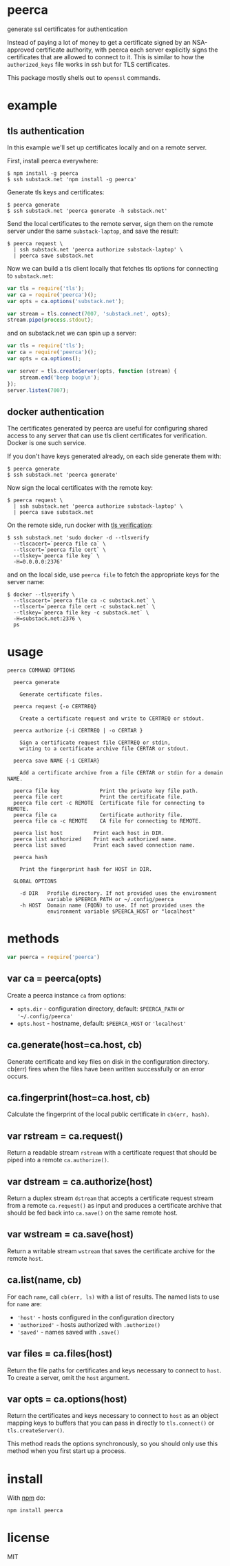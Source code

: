 # peerca

generate ssl certificates for authentication

Instead of paying a lot of money to get a certificate signed by an NSA-approved
certificate authority, with peerca each server explicitly signs the certificates
that are allowed to connect to it. This is similar to how the `authorized_keys`
file works in ssh but for TLS certificates.

This package mostly shells out to `openssl` commands.

# example

## tls authentication

In this example we'll set up certificates locally and on a remote server.

First, install peerca everywhere:

```
$ npm install -g peerca
$ ssh substack.net 'npm install -g peerca'
```

Generate tls keys and certificates:

```
$ peerca generate
$ ssh substack.net 'peerca generate -h substack.net'
```

Send the local certificates to the remote server, sign them on the remote
server under the same `substack-laptop`, and save the result:

```
$ peerca request \
  | ssh substack.net 'peerca authorize substack-laptop' \
  | peerca save substack.net
```

Now we can build a tls client locally that fetches tls options for connecting to
`substack.net`:

``` js
var tls = require('tls');
var ca = require('peerca')();
var opts = ca.options('substack.net');

var stream = tls.connect(7007, 'substack.net', opts);
stream.pipe(process.stdout);
```

and on substack.net we can spin up a server:

``` js
var tls = require('tls');
var ca = require('peerca')();
var opts = ca.options();

var server = tls.createServer(opts, function (stream) {
    stream.end('beep boop\n');
});
server.listen(7007);
```

## docker authentication

The certificates generated by peerca are useful for configuring shared access to
any server that can use tls client certificates for verification. Docker is one
such service.

If you don't have keys generated already, on each side generate them with:

```
$ peerca generate
$ ssh substack.net 'peerca generate'
```

Now sign the local certificates with the remote key:

```
$ peerca request \
  | ssh substack.net 'peerca authorize substack-laptop' \
  | peerca save substack.net
```

On the remote side, run docker with
[tls verification](http://docs.docker.com/articles/https/):

```
$ ssh substack.net 'sudo docker -d --tlsverify
  --tlscacert=`peerca file ca` \
  --tlscert=`peerca file cert` \
  --tlskey=`peerca file key` \
  -H=0.0.0.0:2376'
```

and on the local side, use `peerca file` to fetch the appropriate keys for the
server name:

```
$ docker --tlsverify \
  --tlscacert=`peerca file ca -c substack.net` \
  --tlscert=`peerca file cert -c substack.net` \
  --tlskey=`peerca file key -c substack.net` \
  -H=substack.net:2376 \
  ps
```

# usage

```
peerca COMMAND OPTIONS

  peerca generate
 
    Generate certificate files.

  peerca request {-o CERTREQ}

    Create a certificate request and write to CERTREQ or stdout.

  peerca authorize {-i CERTREQ | -o CERTAR }

    Sign a certificate request file CERTREQ or stdin,
    writing to a certificate archive file CERTAR or stdout.
 
  peerca save NAME {-i CERTAR}

    Add a certificate archive from a file CERTAR or stdin for a domain NAME.
 
  peerca file key             Print the private key file path.
  peerca file cert            Print the certificate file.
  peerca file cert -c REMOTE  Certificate file for connecting to REMOTE.
  peerca file ca              Certificate authority file.
  peerca file ca -c REMOTE    CA file for connecting to REMOTE.
 
  peerca list host          Print each host in DIR.
  peerca list authorized    Print each authorized name.
  peerca list saved         Print each saved connection name.

  peerca hash
 
    Print the fingerprint hash for HOST in DIR.

  GLOBAL OPTIONS
  
    -d DIR   Profile directory. If not provided uses the environment
             variable $PEERCA_PATH or ~/.config/peerca
    -h HOST  Domain name (FQDN) to use. If not provided uses the
             environment variable $PEERCA_HOST or "localhost"

```

# methods

``` js
var peerca = require('peerca')
```

## var ca = peerca(opts)

Create a peerca instance `ca` from options:

* `opts.dir` - configuration directory, default: `$PEERCA_PATH` or
`'~/.config/peerca'`
* `opts.host` - hostname, default: `$PEERCA_HOST` or `'localhost'`

## ca.generate(host=ca.host, cb)

Generate certificate and key files on disk in the configuration directory.
cb(err) fires when the files have been written successfully or an error occurs.

## ca.fingerprint(host=ca.host, cb)

Calculate the fingerprint of the local public certificate in `cb(err, hash)`.

## var rstream = ca.request()

Return a readable stream `rstream` with a certificate request that should be
piped into a remote `ca.authorize()`.

## var dstream = ca.authorize(host)

Return a duplex stream `dstream` that accepts a certificate request stream from
a remote `ca.request()` as input and produces a certificate archive that should
be fed back into `ca.save()` on the same remote host.

## var wstream = ca.save(host)

Return a writable stream `wstream` that saves the certificate archive for the
remote `host`.

## ca.list(name, cb)

For each `name`, call `cb(err, ls)` with a list of results. The named lists to
use for `name` are:

* `'host'` - hosts configured in the configuration directory
* `'authorized'` - hosts authorized with `.authorize()` 
* `'saved'` - names saved with `.save()`

## var files = ca.files(host)

Return the file paths for certificates and keys necessary to connect to `host`.
To create a server, omit the `host` argument.

## var opts = ca.options(host)

Return the certificates and keys necessary to connect to `host` as an object
mapping keys to buffers that you can pass in directly to `tls.connect()` or
`tls.createServer()`.

This method reads the options synchronously, so you should only use this method
when you first start up a process.

# install

With [npm](https://npmjs.org) do:

```
npm install peerca
```

# license

MIT
